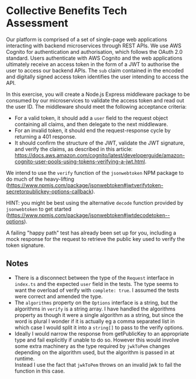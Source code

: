 # Collective Benefits Tech Assessment

Our platform is comprised of a set of single-page web applications interacting with backend microservices through REST APIs.
We use AWS Cognito for authentication and authorisation, which follows the OAuth 2.0 standard.
Users authenticate with AWS Cognito and the web applications ultimately receive an access token in the form of a JWT to authorise the user to access our backend APIs.
The `sub` claim contained in the encoded and digitally signed access token identifies the user intending to access the API.

In this exercise, you will create a Node.js Express middleware package to be consumed by our microservices to validate the access token and read out the user ID.
The middleware should meet the following acceptance criteria:

* For a valid token, it should add a `user` field to the request object containing all claims, and then delegate to the next middleware.
* For an invalid token, it should end the request-response cycle by returning a 401 response.
* It should confirm the structure of the JWT, validate the JWT signature, and verify the claims, as described in this article: https://docs.aws.amazon.com/cognito/latest/developerguide/amazon-cognito-user-pools-using-tokens-verifying-a-jwt.html.

We intend to use the `verify` function of the `jsonwebtoken` NPM package to do much of the heavy-lifting (https://www.npmjs.com/package/jsonwebtoken#jwtverifytoken-secretorpublickey-options-callback).

HINT: you might be best using the alternative `decode` function provided by `jsonwebtoken` to get started (https://www.npmjs.com/package/jsonwebtoken#jwtdecodetoken--options).

A failing "happy path" test has already been set up for you, including a mock response for the request to retrieve the public key used to verify the token signature.

## Notes

* There is a disconnect between the type of the `Request` interface in `index.ts` and the expected `user` field in the tests.
  The type seems to want the overload of verify with `complete: true`. I assumed the tests were correct and amended the type.
* The `algorithms` property on the `Options` interface is a string, but the algorithms in `verify` is a string array.
  I have handled the algorithms property as though it were a single algorithm as a string, but since the word is plural I wonder if
  it is actually eg a comma separated list in which case I would split it into a `string[]` to pass to the verify options.
* Ideally I would narrow the response from getPublicKey to an appropriate type and fail explicitly if unable to do so. 
  However this would involve some extra machinery as the type required by `jwkToPem` changes depending on the algorithm used, but the algorithm is passed in at runtime.  
  Instead I use the fact that `jwkToPem` throws on an invalid jwk to fail the function in this case. 
